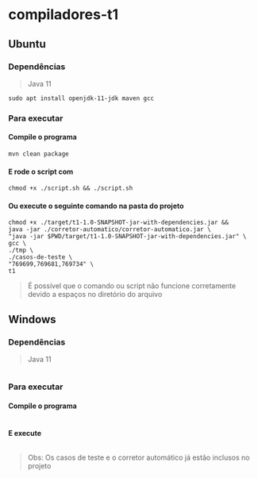 # compiladores-t1

## Ubuntu
### Dependências
> Java 11
```
sudo apt install openjdk-11-jdk maven gcc
```

### Para executar
#### Compile o programa
```
mvn clean package
```

#### E rode o script com 
```
chmod +x ./script.sh && ./script.sh
```

#### Ou execute o seguinte comando na pasta do projeto
```
chmod +x ./target/t1-1.0-SNAPSHOT-jar-with-dependencies.jar &&
java -jar ./corretor-automatico/corretor-automatico.jar \
"java -jar $PWD/target/t1-1.0-SNAPSHOT-jar-with-dependencies.jar" \
gcc \
./tmp \
./casos-de-teste \
"769699,769681,769734" \
t1
```
> É possível que o comando ou script não funcione corretamente devido a espaços no diretório do arquivo

## Windows
### Dependências
> Java 11
```
```

### Para executar
#### Compile o programa
```
```

#### E execute
```
```

> Obs: Os casos de teste e o corretor automático já estão inclusos no projeto
